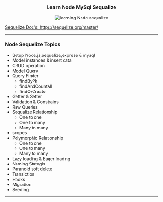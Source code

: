 <h3 align="center">Learn Node MySql Sequalize</h3>

<p align="center">
<img src="https://miro.medium.com/max/1400/1*SEfonxxMIktyFJWwA_oTTg.png" alt="learning Node sequalize" >
</p>
<a href="https://sequelize.org/master/" >Sequelize Doc's: https://sequelize.org/master/</a>

------------------------------

### Node Sequelize Topics
* Setup Node.js,sequelize,express & mysql
* Model instances & insert data
* CRUD operation
* Model Query
* Query Finder
  * findByPk
  * findAndCountAll
  * findOrCreate
* Getter & Setter
* Validation & Constrains
* Raw Queries
* Sequalize Relationship
  * One to one
  * One to many
  * Many to many
* scopes
* Polymorphic Relationship
  * One to one
  * One to many
  * Many to many
* Lazy loading & Eager loading
* Naming Stategis
* Paranoid soft delete
* Transiction
* Hooks
* Migration
* Seeding

----------------------------
